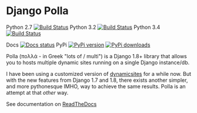 # Django Polla

Python 2.7 [![Build Status](http://jenkins.lasolution.be/buildStatus/icon?job=Polla/PYTHON=System-CPython-2.7)](http://jenkins.lasolution.be/view/Levit/job/Polla/PYTHON=System-CPython-2.7)
Python 3.2 [![Build Status](http://jenkins.lasolution.be/buildStatus/icon?job=Polla/PYTHON=System-CPython-3.2)](http://jenkins.lasolution.be/view/Levit/job/Polla/PYTHON=System-CPython-3.2/)
Python 3.4 [![Build Status](http://jenkins.lasolution.be/buildStatus/icon?job=Polla/PYTHON=CPython-3.4)](http://jenkins.lasolution.be/view/Levit/job/Polla/PYTHON=CPython-3.4/)


Docs [![Docs status](https://readthedocs.org/projects/django-polla/badge/?version=latest)](https://readthedocs.org/projects/django-polla/badge/?version=latest)
PyPi [![PyPi version](https://pypip.in/v/polla/badge.png)](https://crate.io/packages/polla/)
[![PyPi downloads](https://pypip.in/d/polla/badge.png)](https://crate.io/packages/polla/)


Polla (πολλά - in Greek "lots of / multi") is a Django 1.8+ library that allows you to hosts multiple dynamic sites running on a single Django instance/db.

I have been using a customized version of [dynamicsites](https://bitbucket.org/uysrc/django-dynamicsites/overview) for a while now. But with the new features from Django 1.7 and 1.8, there exists another simpler, and more pythonesque IMHO, way to achieve the same results. Polla is an attempt at that *other* way.


See documentation on [ReadTheDocs](http://django-polla.readthedocs.org/en/latest/)
